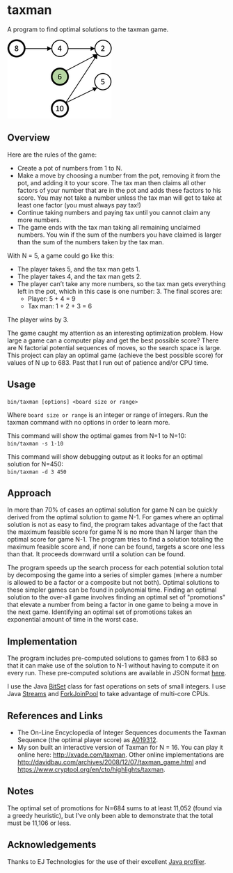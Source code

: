 # taxman
A program to find optimal solutions to the taxman game.

![game 10 move 3](img/10.3.png)


Overview
---------------
Here are the rules of the game:
* Create a pot of numbers from 1 to N.
*	Make a move by choosing a number from the pot, removing it from the pot, and adding it to your score. The tax man
     then claims all other factors of your number that are in the pot and adds these factors to his score. You may not
     take a number unless the tax man will get to take at least one factor (you must always pay tax!)
* Continue taking numbers and paying tax until you cannot claim any more numbers.
* The game ends with the tax man taking all remaining unclaimed numbers. You win if the sum of the numbers you have
  claimed is larger than the sum of the numbers taken by the tax man.

With N = 5, a game could go like this:
* The player takes 5, and the tax man gets 1.
* The player takes 4, and the tax man gets 2.
* The player can’t take any more numbers, so the tax man gets everything left in the pot, which in this case is one
  number: 3.
The final scores are:  
  - Player: 5 + 4 = 9
  - Tax man: 1 + 2 + 3 = 6
    
The player wins by 3.

The game caught my attention as an interesting optimization problem. How large a game can a computer play and get the 
best possible score? There are N factorial potential sequences of moves, so the search space is large.  This project
can play an optimal game (achieve the best possible score) for values of N up to 683.  Past that I run out of patience
and/or CPU time.

Usage
---------------
`bin/taxman [options] <board size or range>`  

Where `board size or range` is an integer or range of integers.  Run the taxman command with no options in order to
learn more.

This command will show the optimal games from N=1 to
N=10:  
    `bin/taxman -s 1-10`  

This command will show debugging output as it looks for an optimal solution for N=450:  
    `bin/taxman -d 3 450`

Approach
---------------
In more than 70% of cases an optimal solution for game N can be quickly derived from the optimal solution to game N-1.
For games where an optimal solution is not as easy to find, the program takes advantage of the fact that the maximum
feasible score for game N is no more than N larger than the optimal score for game N-1.  The program tries to find a
solution totaling the maximum feasible score and, if none can be found, targets a score one less than that.  It
proceeds downward until a solution can be found.

The program speeds up the search process for each potential solution total by decomposing the game into a series of simpler
games (where a number is allowed to be a factor or a composite but not both). Optimal solutions to these simpler
games can be found in polynomial time. Finding an optimal solution to the over-all game involves finding an optimal
set of "promotions" that elevate a number from being a factor in one game to being a move in the next game. Identifying
an optimal set of promotions takes an exponential amount of time in the worst case.

Implementation
---------------
The program includes pre-computed solutions to games from 1 to 683 so that it can make use of the solution to N-1
without having to compute it on every run.  These pre-computed solutions are available in JSON format
[here](src/main/resources/optimal.json).

I use the Java [BitSet](https://docs.oracle.com/en/java/javase/11/docs/api/java.base/java/util/BitSet.html) class for
fast operations on sets of small integers.  I use
Java [Streams](https://docs.oracle.com/en/java/javase/11/docs/api/java.base/java/util/stream/Stream.html)
and [ForkJoinPool](https://docs.oracle.com/en/java/javase/11/docs/api/java.base/java/util/concurrent/ForkJoinPool.html)
to take advantage of multi-core CPUs.

References and Links
---------------
- The On-Line Encyclopedia of Integer Sequences documents the Taxman Sequence (the optimal player score)
as [A019312](https://oeis.org/A019312).
- My son built an interactive version of Taxman for N = 16.  You can play it online here: <http://xvade.com/taxman>.
Other online implementations are <http://davidbau.com/archives/2008/12/07/taxman_game.html> and
<https://www.cryptool.org/en/cto/highlights/taxman>.
  
Notes
---------------
The optimal set of promotions for N=684 sums to at least 11,052 (found via a greedy heuristic), but I've only been
  able to demonstrate that the total must be 11,106 or less.

Acknowledgements
---------------
Thanks to EJ Technologies for the use of their excellent
[Java profiler](https://www.ej-technologies.com/products/jprofiler/overview.html).